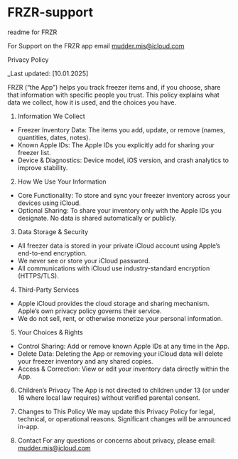 # FRZR-support
readme for FRZR

For Support on the FRZR app
email mudder.mis@icloud.com


Privacy Policy

_Last updated: [10.01.2025]

FRZR (“the App”) helps you track freezer items and, if you choose, share that information with specific people you trust.
This policy explains what data we collect, how it is used, and the choices you have.

1. Information We Collect
- Freezer Inventory Data: The items you add, update, or remove (names, quantities, dates, notes).
- Known Apple IDs: The Apple IDs you explicitly add for sharing your freezer list.
- Device & Diagnostics: Device model, iOS version, and crash analytics to improve stability.

2. How We Use Your Information
- Core Functionality: To store and sync your freezer inventory across your devices using iCloud.
- Optional Sharing: To share your inventory only with the Apple IDs you designate. No data is shared automatically or publicly.

3. Data Storage & Security
- All freezer data is stored in your private iCloud account using Apple’s end-to-end encryption.
- We never see or store your iCloud password.
- All communications with iCloud use industry-standard encryption (HTTPS/TLS).

4. Third-Party Services
- Apple iCloud provides the cloud storage and sharing mechanism. Apple’s own privacy policy governs their service.
- We do not sell, rent, or otherwise monetize your personal information.

5. Your Choices & Rights
- Control Sharing: Add or remove known Apple IDs at any time in the App.
- Delete Data: Deleting the App or removing your iCloud data will delete your freezer inventory and any shared copies.
- Access & Correction: View or edit your inventory data directly within the App.

6. Children’s Privacy
The App is not directed to children under 13 (or under 16 where local law requires) without verified parental consent.

7. Changes to This Policy
We may update this Privacy Policy for legal, technical, or operational reasons. Significant changes will be announced in-app.

8. Contact
For any questions or concerns about privacy, please email: mudder.mis@icloud.com

